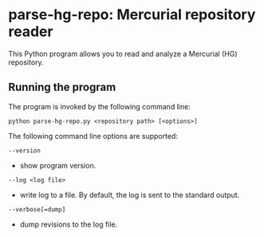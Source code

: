 # parse-hg-repo: Mercurial repository reader

This Python program allows you to read and analyze a Mercurial (HG) repository.

Running the program
-------------------

The program is invoked by the following command line:

`python parse-hg-repo.py <repository path> [<options>]`

The following command line options are supported:

`--version`
- show program version.

`--log <log file>`
- write log to a file. By default, the log is sent to the standard output.

`--verbose[=dump]`
- dump revisions to the log file.
